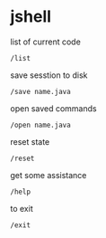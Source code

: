 # jshell

list of current code

~~~
/list
~~~

save sesstion to disk
~~~
/save name.java
~~~

open saved commands

~~~
/open name.java
~~~

reset state
~~~
/reset
~~~

get some assistance
~~~
/help
~~~

to exit
~~~
/exit
~~~